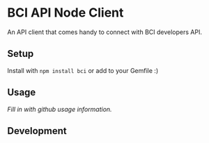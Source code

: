 BCI API Node Client
=================

An API client that comes handy to connect with BCI developers API.

## Setup

Install with `npm install bci` or add to your Gemfile :)

## Usage

_Fill in with github usage information._

## Development
